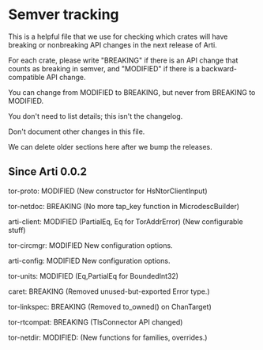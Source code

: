 # Semver tracking

This is a helpful file that we use for checking which crates will have
breaking or nonbreaking API changes in the next release of Arti.

For each crate, please write "BREAKING" if there is an API change that counts
as breaking in semver, and "MODIFIED" if there is a backward-compatible API
change.

You can change from MODIFIED to BREAKING, but never from BREAKING to
MODIFIED.

You don't need to list details; this isn't the changelog.

Don't document other changes in this file.

We can delete older sections here after we bump the releases.


## Since Arti 0.0.2

tor-proto: MODIFIED
  (New constructor for HsNtorClientInput)

tor-netdoc: BREAKING
  (No more tap_key function in MicrodescBuilder)

arti-client: MODIFIED
  (PartialEq, Eq for TorAddrError)
  (New configurable stuff)

tor-circmgr: MODIFIED
  New configuration options.

arti-config: MODIFIED
  New configuration options.

tor-units: MODIFIED
  (Eq,PartialEq for BoundedInt32)

caret: BREAKING
  (Removed unused-but-exported Error type.)

tor-linkspec: BREAKING
  (Removed to_owned() on ChanTarget)

tor-rtcompat: BREAKING
  (TlsConnector API changed)

tor-netdir: MODIFIED:
  (New functions for families, overrides.)
